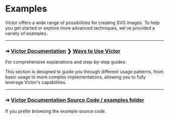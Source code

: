 # Examples

Victor offers a wide range of possibilities for creating SVG images. To help you
get started or explore more advanced techniques, we've provided a variety of
examples.

---

### ➜ [Victor Documentation][1] ❯ [Ways to Use Victor][2]

For comprehensive explanations and step-by-step guides:

This section is designed to guide you through different usage patterns, from basic usage to
more complex implementations, allowing you to fully leverage Victor's
capabilities.

---

### ➜ [Victor Documentation Source Code / examples folder][3]

If you prefer browsing the example source code.

[1]: https://victor.dannyb.co/
[2]: https://victor.dannyb.co/usage-patterns/
[3]: https://github.com/DannyBen/victor-book/tree/master/src/examples
